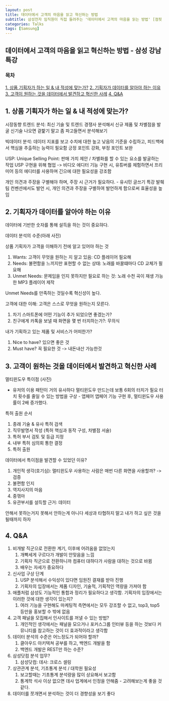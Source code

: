 ```yaml
---
layout: post
title: 데이터에서 고객의 마음을 읽고 혁신하는 방법
subtitle: 삼성전자 임직원이 직접 들려주는 '데이터에서 고객의 마음을 읽는 방법' [점핏 X 삼성]
categories: Talks
tags: [Samsung]
---
```


## 데이터에서 고객의 마음을 읽고 혁신하는 방법 - 삼성 강남 특강

### 목차
[1. 상품 기획자가 하는 일 & 내 적성에 맞는가?](#1-상품-기획자가-하는-일--내-적성에-맞는가)
[2. 기획자가 데이터를 알아야 하는 이유](#2-기획자가-데이터를-알아야-하는-이유)
[3. 고객이 원하는 것을 데이터에서 발견하고 혁신한 사례](#3-고객이-원하는-것을-데이터에서-발견하고-혁신한-사례)
[4. Q&A](#4-qa)

## 1. 상품 기획자가 하는 일 & 내 적성에 맞는가?

시장동향 트렌드 분석: 최신 기술 및 트렌드 경쟁사 분석해서 신규 제품 및 차별점을 발굴
신기술 나오면 겉핥기 말고 좀 파고들면서 분석해보기

빅데이터 분석: 데이터 지표를 보고 수치에 대한 높고 낮음의 기준을 수립하고, 피드백에서 핵심을 추출하는 능력이 필요함
긍정 포인트 강화, 부정 포인트 보완

USP: Unique Selling Point: 판매 가치 제안 / 차별화를 할 수 있는 요소를 발굴하는 작업
USP 구현을 위해 협업 -> 비디오 에디터 기능 구현 시, 유튜버를 체험하면서 프리미어 등의 에디터를 사용하며 긴으에 대한 필요성을 강조함

개인 의견과 주장을 구별해야 하며, 주장 시 근거가 필요하다. - 유시민 글쓰기 특강 발췌
팀 컨벤션에서도 발언 시, 개인 의견과 주장을 구별하여 발언하게 함으로써 효율성을 높임

## 2. 기획자가 데이터를 알아야 하는 이유

데이터에 기반한 숫자를 통해 설득을 하는 것이 중요햐다.

데이터 분석의 수준(아래 사진)

상품 기획자가 고객을 이해하기 전에 알고 있어야 하는 것
1. Wants: 고객이 무엇을 원하는 지 알고 있음: CD 플레이어 필요해
2. Needs: 불편함을 느끼지만 표현할 수 없는 상태: 노래를 바꿀떄마다 CD 교체가 필요해
3. Unmet Needs: 문제임을 인지 못하지만 필요로 하는 것: 노래 수천 곡이 재생 가능한 MP3 플레이어 제작

Unmet Needs를 만족하는 것일수록 혁신성이 높다.

고객에 대한 이해: 고객은 스스로 무엇을 원하는지 모른다.
1. 차기 스마트폰에 어떤 기능이 추가 되었으면 좋겠는가?
2. 친구에게 카톡을 보낼 때 화면을 몇 번 터치하는가?: 무의식

내가 기획하고 있는 제품 및 서비스가 어떠한가?
1. Nice to have?      있으면 좋은 것
2. Must have?          꼭 필요한 것 -> 내돈내산 가능한것

## 3. 고객이 원하는 것을 데이터에서 발견하고 혁신한 사례

멀티윈도우 특이점 (사진)
- 유저의 이용 패턴이 거의 유사하다
멀티윈도우 만드는데 보통 6회의 터치가 필요
터치 횟수를 줄일 수 있는 방법을 구상 - 앱페어
앱페어 기능 구현 후, 멀티윈도우 사용률이 2배 증가했다.

특허 출원 순서
1. 종래 기술 & 유사 특허 검색
2. 직무발명서 작성 (특허 핵심과 동작 구성, 차별점 서술)
3. 특허 부서 검토 및 등급 지정
4. 내부 특허 심의회 통한 결정
5. 특허 출원


데이터에서 특이점을 발견할 수 있었던 이유?
1. 개인적 생각(호기심): 멀티윈도우 사용하는 사람은 매번 다른 화면을 사용할까? -> 검증
2. 불편함 인지
3. 역지사지의 마음
4. 중꺾마
5. 유관부서를 설득할 근거: 데이터



안해서 못하는거지 못해서 안하는게 아니다
세상과 타협하지 말고 내가 하고 싶은 것을 될때까지 하자




## 4. Q&A
1. 비개발 직군으로 전환한 계기, 이후에 어려움을 없었는지
    1. 개빡세게 구르다가 개발이 안맞음을 느낌
    2. 기획자 직군으로 전환하니까 컴퓨터 대하다가 사람을 대하는 것으로 바뀜
    3. 배우는 자세가 중요하다
2. 신사업 구상 단계
    1. USP 분석해서 수익성이 있다면 임원진 결재를 받아 진행
    2. 기획자의 입장에서는 제품 디자인, 기술적, 기획적인 역량을 가져야 함
3. 애플처럼 삼성도 기능적인 통합과 정리가 필요하다고 생각함. 기획자의 입장에서는 이러한 것에 대한 생각이 있는지?
    1. 여러 기능을 구현해도 마케팅적 측면에서는 모두 강조할 수 없고, top3, top5 등만을 홍보할 수 밖에 없음
4. 고객 패널을 모집해서 인사이트를 꺼낼 수 있는 방법?
    1. 개인적인 생각에서는 패널을 모으거나 포커스그룹 인터뷰 등을 하는 것보다 커뮤니티를 참고하는 것이 더 효과적이라고 생각함
5. 데이터 분석의 수준은 어느정도가 되어야 할까?
    1. 클아우드 아키텍쳐 공부를 하고, 백엔드 개발을 함
    2. 백엔드 개발은 REST만 하는 수준?
6. 삼성닷컴 분석 업무?
    1. 삼성닷컴: 데사:  크로스 셀링
7. 상관관계 분석, 기초통계 분석 / 대학원 필요성
    1. 보고할때는 기초통계 분석량을 많이 상요해서 보고함
    2. 통계학 석사 이상 없으면 데사 업계에서 인정을 안해줌 - 고려해보는게 좋을 것 같다.
8. 데이터를 쪼개면서 분석하는 것이 더 경향성을 보기 좋다

